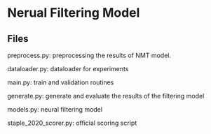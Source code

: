 # Nerual Filtering Model

## Files

preprocess.py: preprocessing the results of NMT model.

dataloader.py: dataloader for experiments

main.py: train and validation routines

generate.py: generate and evaluate the results of the filtering model

models.py: neural filtering model

staple_2020_scorer.py: official scoring script
